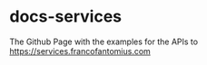 # docs-services
The Github Page with the examples for the APIs to https://services.francofantomius.com
